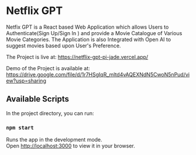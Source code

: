 # Netflix GPT

Netfix GPT is a React based Web Application which allows Users to Authenticate(Sign Up/Sign In ) and provide a Movie Catalogue of Various Movie Categories. The Application is also Integrated with Open AI to suggest movies based upon User's Preference.

The Project is live at:
https://netflix-gpt-pi-jade.vercel.app/

Demo of the Project is available at: https://drive.google.com/file/d/1r7HSgIqR_mltd4vAQEXNdN5CwoN5nPud/view?usp=sharing

## Available Scripts

In the project directory, you can run:

### `npm start`

Runs the app in the development mode.\
Open [http://localhost:3000](http://localhost:3000) to view it in your browser.







